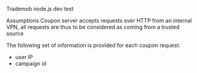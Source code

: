 Trademob node.js dev test

Assumptions
Coupon server accepts requests over HTTP from an internal VPN, all requests are thus to be considered as coming
from a trusted source

The following set of information is provided for each coupon request:
 - user IP
 - campaign id
